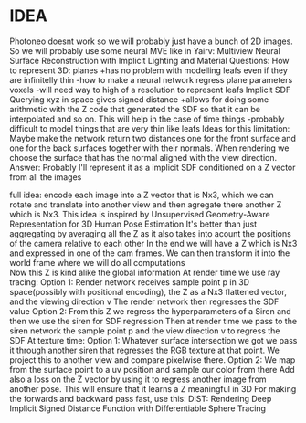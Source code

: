# IDEA 

Photoneo doesnt work so we will probably just have a bunch of 2D images. 
So we will probably use some neural MVE like in Yairv: Multiview Neural Surface Reconstruction with Implicit Lighting and Material
Questions: 
    How to represent 3D: 
        planes 
            +has no problem with modelling leafs even if they are infinitelly thin 
            -how to make a neural network regress plane parameters
        voxels 
            -will need way to high of a resolution to represent leafs
        Implicit SDF 
            Querying xyz in space gives signed distance
            +allows for doing some arithmetic with the Z code that generated the SDF so that it can be interpolated and so on. This will help in the case of time things
            -probably difficult to model things that are very thin like leafs 
                Ideas for this limitation:  
                    Maybe make the network return two distances one for the front surface and one for the back surfaces together with their normals. 
                    When rendering we choose the surface that has the normal aligned with the view direction. 
Answer: 
    Probably I'll represent it as a implicit SDF conditioned on a Z vector from all the images

full idea: 
    encode each image into a Z vector that is Nx3, which we can rotate and translate into another view and then agregate there another Z which is Nx3. 
        This idea is inspired by  Unsupervised Geometry-Aware Representation for 3D Human Pose Estimation
        It's better than just aggregating by averaging all the Z as it also takes into acount the positions of the camera relative to each other
    In the end we will have a Z which is Nx3 and expressed in one of the cam frames. We can then transform it into the world frame where we will do all computations  
    Now this Z is kind alike the global information 
    At render time we use ray tracing:
        Option 1: 
            Render network receives sample point p in 3D space(possibly with positional encoding), the Z as a Nx3 flattened vector, and the viewing direction v 
            The render network then regresses the SDF value
        Option 2: 
            From this Z we regress the hyperparameters of a Siren and then we use the siren for SDF regression
            Then at render time we pass to the siren network the sample point p and the view direction v to regress the SDF
    At texture time: 
        Option 1:
            Whatever surface intersection we got we pass it through another siren that regresses the RGB texture at that point. We project this to another view and compare pixelwise there.
        Option 2: 
            We map from the surface point to a uv position and sample our color from there
    Add also a loss on the Z vector by using it to regress another image from another pose. This will ensure that it learns a Z meaningful in 3D
    For making the forwards and backward pass fast, use this: DIST: Rendering Deep Implicit Signed Distance Function with Differentiable Sphere Tracing
